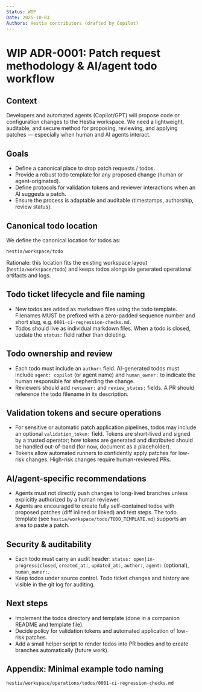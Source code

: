 ```yaml
---
Status: WIP
Date: 2025-10-03
Authors: Hestia contributors (drafted by Copilot)
---
```


# WIP ADR-0001: Patch request methodology & AI/agent todo workflow

Context
-------
Developers and automated agents (Copilot/GPT) will propose code or configuration changes to the Hestia workspace. We need a lightweight, auditable, and secure method for proposing, reviewing, and applying patches — especially when human and AI agents interact.

Goals
-----
- Define a canonical place to drop patch requests / todos.
- Provide a robust todo template for any proposed change (human or agent-originated).
- Define protocols for validation tokens and reviewer interactions when an AI suggests a patch.
- Ensure the process is adaptable and auditable (timestamps, authorship, review status).

Canonical todo location
-------------------------
We define the canonical location for todos as:

`hestia/workspace/todo`

Rationale: this location fits the existing workspace layout (`hestia/workspace/todo`) and keeps todos alongside generated operational artifacts and logs.

Todo ticket lifecycle and file naming
-------------------------------
- New todos are added as markdown files using the todo template. Filenames MUST be prefixed with a zero-padded sequence number and short slug, e.g. `0001-ci-regression-checks.md`.
- Todos should live as individual markdown files. When a todo is closed, update the `status:` field rather than deleting.

Todo ownership and review
---------------------------
- Each todo must include an `author:` field. AI-generated todos must include `agent: copilot` (or agent name) and `human_owner:` to indicate the human responsible for shepherding the change.
- Reviewers should add `reviewer:` and `review_status:` fields. A PR should reference the todo filename in its description.

Validation tokens and secure operations
--------------------------------------
- For sensitive or automatic patch application pipelines, todos may include an optional `validation_token:` field. Tokens are short-lived and signed by a trusted operator; how tokens are generated and distributed should be handled out-of-band (for now, document as a placeholder).
- Tokens allow automated runners to confidently apply patches for low-risk changes. High-risk changes require human-reviewed PRs.

AI/agent-specific recommendations
---------------------------------
- Agents must not directly push changes to long-lived branches unless explicitly authorized by a human reviewer.
- Agents are encouraged to create fully self-contained todos with proposed patches (diff inlined or linked) and test steps. The todo template (see `hestia/workspace/todo/TODO_TEMPLATE.md`) supports an area to paste a patch.

Security & auditability
-----------------------
- Each todo must carry an audit header: `status: open|in-progress|closed`, `created_at:`, `updated_at:`, `author:`, `agent:` (optional), `human_owner:`.
- Keep todos under source control. Todo ticket changes and history are visible in the git log for auditing.

Next steps
----------
- Implement the todos directory and template (done in a companion README and template file).
- Decide policy for validation tokens and automated application of low-risk patches.
- Add a small helper script to render todos into PR bodies and to create branches automatically (future work).

Appendix: Minimal example todo naming
--------------------------------------
`hestia/workspace/operations/todos/0001-ci-regression-checks.md`

